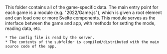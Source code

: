 This folder contains all of the game-specific data. The main entry point for each game is a module (e.g. "2022/Game.js"), which is given a root element and can load one or more Svelte components. This module serves as the interface between the game and app, with methods for setting the mode, reading data, etc.

    * The config file is read by the server.
    * The contents of the subfolder is compiled/distributed with the main source code of the app.
